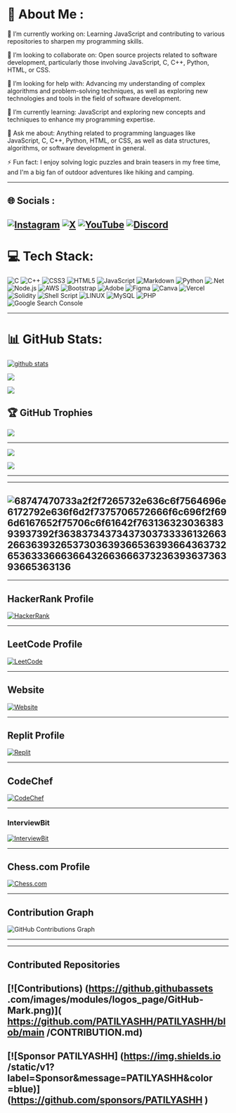

# 💫 About Me :


🔭 I’m currently working on: Learning JavaScript and contributing to various repositories to sharpen my programming skills.

👯 I’m looking to collaborate on: Open source projects related to software development, particularly those involving JavaScript, C, C++, Python, HTML, or CSS.

🤝 I’m looking for help with: Advancing my understanding of complex algorithms and problem-solving techniques, as well as exploring new technologies and tools in the field of software development.

🌱 I’m currently learning: JavaScript and exploring new concepts and techniques to enhance my programming expertise.

💬 Ask me about: Anything related to programming languages like JavaScript, C, C++, Python, HTML, or CSS, as well as data structures, algorithms, or software development in general.

⚡ Fun fact: I enjoy solving logic puzzles and brain teasers in my free time, and I'm a big fan of outdoor adventures like hiking and camping.

---

## 🌐 Socials :
[![Instagram](https://img.shields.io/badge/Instagram-%23E4405F.svg?logo=Instagram&logoColor=white)](https://instagram.com/_patilyashh) [![X](https://img.shields.io/badge/X-black.svg?logo=X&logoColor=white)](https://x.com/yashpatil_01) [![YouTube](https://img.shields.io/badge/YouTube-%23FF0000.svg?logo=YouTube&logoColor=white)](https://youtube.com/@i_am_yash_patil) [![Discord](https://img.shields.io/badge/Discord-%237289DA.svg?logo=discord&logoColor=white)](https://discordapp.com/users/patilyashh)
---

# 💻 Tech Stack:
![C](https://img.shields.io/badge/c-%2300599C.svg?style=for-the-badge&logo=c&logoColor=white) 
![C++](https://img.shields.io/badge/c++-%2300599C.svg?style=for-the-badge&logo=c%2B%2B&logoColor=white) 
![CSS3](https://img.shields.io/badge/css3-%231572B6.svg?style=for-the-badge&logo=css3&logoColor=white) 
![HTML5](https://img.shields.io/badge/html5-%23E34F26.svg?style=for-the-badge&logo=html5&logoColor=white) 
![JavaScript](https://img.shields.io/badge/javascript-%23323330.svg?style=for-the-badge&logo=javascript&logoColor=%23F7DF1E) 
![Markdown](https://img.shields.io/badge/markdown-%23000000.svg?style=for-the-badge&logo=markdown&logoColor=white) 
![Python](https://img.shields.io/badge/python-3670A0?style=for-the-badge&logo=python&logoColor=ffdd54) 
![.Net](https://img.shields.io/badge/.NET-512BD4?style=for-the-badge&logo=dotnet&logoColor=white) 
![Node.js](https://img.shields.io/badge/Node.js-339933?style=for-the-badge&logo=nodedotjs&logoColor=white) 
![AWS](https://img.shields.io/badge/Amazon%20AWS-232F3E?style=for-the-badge&logo=amazonaws&logoColor=white) 
![Bootstrap](https://img.shields.io/badge/bootstrap-%23563D7C.svg?style=for-the-badge&logo=bootstrap&logoColor=white) 
![Adobe](https://img.shields.io/badge/adobe-%23FF0000.svg?style=for-the-badge&logo=adobe&logoColor=white) 
![Figma](https://img.shields.io/badge/figma-%23F24E1E.svg?style=for-the-badge&logo=figma&logoColor=white) 
![Canva](https://img.shields.io/badge/Canva-%2300C4CC.svg?style=for-the-badge&logo=Canva&logoColor=white) 
![Vercel](https://img.shields.io/badge/vercel-%23000000.svg?style=for-the-badge&logo=vercel&logoColor=white) 
![Solidity](https://img.shields.io/badge/Solidity-%23363636.svg?style=for-the-badge&logo=solidity&logoColor=white) 
![Shell Script](https://img.shields.io/badge/shell_script-%23121011.svg?style=for-the-badge&logo=gnu-bash&logoColor=white) 
![LINUX](https://img.shields.io/badge/Linux-FCC624?style=for-the-badge&logo=linux&logoColor=black) 
![MySQL](https://img.shields.io/badge/mysql-%2300f.svg?style=for-the-badge&logo=mysql&logoColor=white) 
![PHP](https://img.shields.io/badge/php-%23777BB4.svg?style=for-the-badge&logo=php&logoColor=white)
![Google Search Console](https://img.shields.io/badge/Google_Search_Console-%23FF6F00.svg?style=for-the-badge&logo=google&logoColor=white)

---

# 📊 GitHub Stats:
[![github stats](https://bad-apple-github-readme.vercel.app/api?username=PATILYASHH&show_icons=true&count_private=true&line_height=20&icon_color=00b3ff&theme=blue-green&title_color=00b3ff)](#)

![](https://github-readme-streak-stats.herokuapp.com/?user=Patilyashh&theme=tokyonight&hide_border=false)<br/>

![](https://github-readme-stats.vercel.app/api/top-langs/?username=PATILYASHH&theme=dark&hide_border=false&include_all_commits=false&count_private=false&layout=compact)


## 🏆 GitHub Trophies
![](https://github-profile-trophy.vercel.app/?username=Patilyashh&theme=discord&no-frame=false&no-bg=false&margin-w=4)

---
[![](https://visitcount.itsvg.in/api?id=Patilyashh&icon=0&color=0)](https://visitcount.itsvg.in)

<!-- Proudly created with GPRM ( https://gprm.itsvg.in ) -->


![](https://github-contributor-stats.vercel.app/api?username=PATILYASHH&limit=5&theme=tokyonight&combine_all_yearly_contributions=true)

---
---
![68747470733a2f2f7265732e636c6f7564696e6172792e636f6d2f7375706572666f6c696f2f696d6167652f75706c6f61642f76313632303638393937392f363837343734373037333361326632663639326537303639366536393664363732653633366636643266366637323639363736393665363136](https://user-images.githubusercontent.com/58959408/232639433-cb0aea21-66f0-4508-a771-85e2089c5a87.gif)
---
---
## HackerRank Profile
[![HackerRank](https://img.shields.io/badge/HackerRank-%23239120.svg?style=for-the-badge&logo=HackerRank&logoColor=white)](https://www.hackerrank.com/profile/patilyashh)

---
## LeetCode Profile
[![LeetCode](https://img.shields.io/badge/LeetCode-%23FFA116.svg?style=for-the-badge&logo=LeetCode&logoColor=white)](https://leetcode.com/PATILYASHH)

---

## Website
[![Website](https://img.shields.io/badge/Website-%23000000.svg?style=for-the-badge&logo=Google%20Chrome&logoColor=white)](https://patilyash.vercel.app)

---
## Replit Profile
[![Replit](https://img.shields.io/badge/Replit-%230D101E.svg?style=for-the-badge&logo=replit&logoColor=white)](https://replit.com/@yash0305)

---
## CodeChef
[![CodeChef](https://img.shields.io/badge/CodeChef-%235B4638.svg?style=for-the-badge&logo=CodeChef&logoColor=white)](https://www.codechef.com/users/patilyashh)

---
### InterviewBit
[![InterviewBit](https://img.shields.io/badge/InterviewBit-%23325F80.svg?style=for-the-badge&logo=InterviewBit&logoColor=white)](https://www.interviewbit.com/profile/patilyashh)

---
## Chess.com Profile
[![Chess.com](https://img.shields.io/badge/Chess.com-%23009ACD.svg?style=for-the-badge&logo=chess.com&logoColor=white)](https://www.chess.com/member/patilyashh)

---
## Contribution Graph 
![GitHub Contributions Graph](https://ghchart.rshah.org/0066ff/patilyashh)

---
---
## Contributed Repositories

[![Contributions) (https://github.githubassets .com/images/modules/logos_page/GitHub-Mark.png)]( https://github.com/PATILYASHH/PATILYASHH/blob/main /CONTRIBUTION.md)
---

[![Sponsor PATILYASHH] (https://img.shields.io /static/v1?label=Sponsor&message=PATILYASHH&color =blue)] (https://github.com/sponsors/PATILYASHH )
---



